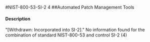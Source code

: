 #NIST-800-53-SI-2 4
##Automated Patch Management Tools
#### Description
"[Withdrawn: Incorporated into SI-2]."
No information found for the combination of standard NIST-800-53 and control SI-2 (4)
